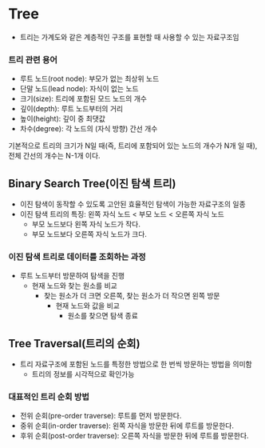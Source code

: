 # Tree
* 트리는 가계도와 같은 계층적인 구조를 표현할 때 사용할 수 있는 자료구조임
### 트리 관련 용어
* 루트 노드(root node): 부모가 없는 최상위 노드
* 단말 노드(lead node): 자식이 없는 노드
* 크기(size): 트리에 포함된 모드 노드의 개수
* 깊이(depth): 루트 노드부터의 거리
* 높이(height): 깊이 중 최댓값
* 차수(degree): 각 노드의 (자식 방향) 간선 개수

기본적으로 트리의 크기가 N일 때(즉, 트리에 포함되어 있는 노드의 개수가 N개 일 때), 전체 간선의 개수는 N-1개 이다.

## Binary Search Tree(이진 탐색 트리)
* 이진 탐색이 동작할 수 있도록 고안된 효율적인 탐색이 가능한 자료구조의 일종
* 이진 탐색 트리의 특징: 왼쪽 자식 노드 < 부모 노드 < 오른쪽 자식 노드
    * 부모 노드보다 왼쪽 자식 노드가 작다.
    * 부모 노드보다 오른쪽 자식 노드가 크다.
### 이진 탐색 트리로 데이터를 조회하는 과정
* 루트 노드부터 방문하여 탐색을 진행
    * 현재 노드와 찾는 원소를 비교
      * 찾는 원소가 더 크면 오른쪽, 찾는 원소가 더 작으면 왼쪽 방문
        * 현재 노드와 값을 비교
          * 원소를 찾으면 탐색 종료
## Tree Traversal(트리의 순회)
* 트리 자료구조에 포함된 노드를 특정한 방법으로 한 번씩 방문하는 방법을 의미함
    * 트리의 정보를 시각적으로 확인가능
### 대표적인 트리 순회 방법
* 전위 순회(pre-order traverse): 루트를 먼저 방문한다.
* 중위 순회(in-order traverse): 왼쪽 자식을 방문한 뒤에 루트를 방문한다.
* 후위 순회(post-order traverse): 오른쪽 자식을 방문한 뒤에 루트를 방문한다.
